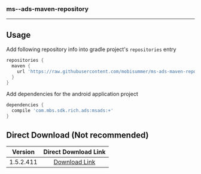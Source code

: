 ### ms--ads-maven-repository

***

## Usage

Add following repository info into gradle project's `repositories` entry

```gradle
repositories {
  maven {
    url 'https://raw.githubusercontent.com/mobisummer/ms-ads-maven-repository/master'
  }
}
```

Add dependencies for the android application project

```gradle
dependencies {
  compile 'com.mbs.sdk.rich.ads:msads:+'
}
```

## Direct Download (Not recommended)

|Version|Direct Download Link|
|:---:|:---:|
|1.5.2.411|[Download Link][msads-1-5]|


[msads-1-5]: https://raw.githubusercontent.com/mobisummer/ms-ads-maven-repository/master/com/mbs/sdk/rich/ads/msads/1.5.2.411/msads-1.5.2.411.aar
